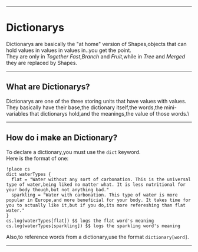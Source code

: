 ***
# Dictionarys
Dictionarys are basically the "at home" version of Shapes,objects that can hold values in values in values in..you get the point.\
They are only in *Together Fast*,*Branch* and *Fruit*,while in *Tree* and *Merged* they are replaced by Shapes.
***
## What are Dictionarys?
Dictionarys are one of the three storing units that have values with values. They basically have their base,the dictionary itself,the words,the mini-variables that dictionarys hold,and the meanings,the value of those words.\
***
## How do i make an Dictionary?
To declare a dictionary,you must use the `dict` keyword.\
Here is the format of one:
```tgt
!place cs
dict waterTypes {
  flat = "Water without any sort of carbonation. This is the universal type of water,being liked no matter what. It is less nutritional for your body though,but not anything bad."
  sparkling = "Water with carbonation. This type of water is more popular in Europe,and more beneficial for your body. It takes time for you to actually like it,but if you do,its more refereshing than flat water."
}
cs.log(waterTypes[flat]) $$ logs the flat word's meaning
cs.log(waterTypes[sparkling]) $$ logs the sparkling word's meaning
```
Also,to reference words from a dictionary,use the format `dictionary[word]`.
***
